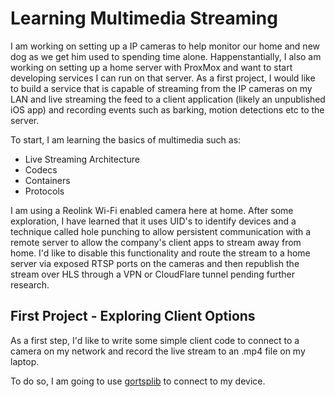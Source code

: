 # Learning Multimedia Streaming

I am working on setting up a IP cameras to help monitor our home and new dog as we get him used to spending time alone. Happenstantially, I also am working on setting up a home server with ProxMox and want to start developing services I can run on that server. As a first project, I would like to build a service that is capable of streaming from the IP cameras on my LAN and live streaming the feed to a client application (likely an unpublished iOS app) and recording events such as barking, motion detections etc to the server. 

To start, I am learning the basics of multimedia such as:

- Live Streaming Architecture
- Codecs
- Containers
- Protocols

I am using a Reolink Wi-Fi enabled camera here at home. After some exploration, I have learned that it uses UID's to identify devices and a technique called hole punching to allow persistent communication with a remote server to allow the company's client apps to stream away from home. I'd like to disable this functionality and route the stream to a home server via exposed RTSP ports on the cameras and then republish the stream over HLS through a VPN or CloudFlare tunnel pending further research. 

## First Project - Exploring Client Options

As a first step, I'd like to write some simple client code to connect to a camera on my network and record the live stream to an .mp4 file on my laptop. 

To do so, I am going to use [gortsplib](https://github.com/bluenviron/gortsplib) to connect to my device.


